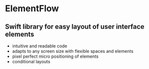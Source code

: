 # ElementFlow

## Swift library for easy layout of user interface elements

- intuitive and readable code
- adapts to any screen size with flexible spaces and elements
- pixel perfect micro positioning of elements
- conditional layouts
